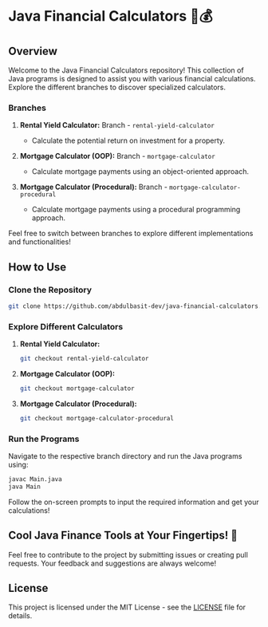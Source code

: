# Java Financial Calculators 🧮💰

## Overview

Welcome to the Java Financial Calculators repository! This collection of Java programs is designed to assist you with various financial calculations. Explore the different branches to discover specialized calculators.

### Branches

1. **Rental Yield Calculator:** Branch - `rental-yield-calculator`
   - Calculate the potential return on investment for a property.

2. **Mortgage Calculator (OOP):** Branch - `mortgage-calculator`
   - Calculate mortgage payments using an object-oriented approach.

3. **Mortgage Calculator (Procedural):** Branch - `mortgage-calculator-procedural`
   - Calculate mortgage payments using a procedural programming approach.

Feel free to switch between branches to explore different implementations and functionalities!

## How to Use

### Clone the Repository

```bash
git clone https://github.com/abdulbasit-dev/java-financial-calculators.git
```

### Explore Different Calculators

1. **Rental Yield Calculator:**
   ```bash
   git checkout rental-yield-calculator
   ```

2. **Mortgage Calculator (OOP):**
   ```bash
   git checkout mortgage-calculator
   ```

3. **Mortgage Calculator (Procedural):**
   ```bash
   git checkout mortgage-calculator-procedural
   ```

### Run the Programs

Navigate to the respective branch directory and run the Java programs using:

```bash
javac Main.java
java Main
```

Follow the on-screen prompts to input the required information and get your calculations!

## Cool Java Finance Tools at Your Fingertips! 🚀

Feel free to contribute to the project by submitting issues or creating pull requests. Your feedback and suggestions are always welcome!

## License

This project is licensed under the MIT License - see the [LICENSE](LICENSE) file for details.
